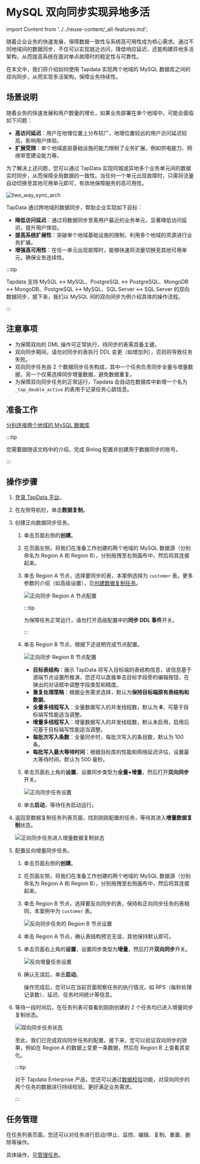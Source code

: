 # MySQL 双向同步实现异地多活
import Content from '../../reuse-content/_all-features.md';

<Content />

随着企业业务的快速发展，保障数据一致性与系统高可用性成为核心需求。通过不同地域间的数据同步，不仅可以实现就近访问，降低响应延迟，还能构建异地多活架构，从而提高系统在面对单点故障时的稳定性与可靠性。

在本文中，我们将介绍如何使用 Tapdata 实现两个地域的 MySQL 数据库之间的双向同步，从而实现多活架构，保障业务持续性。

## 场景说明

随着业务的快速发展和用户数量的增长，如果业务部署在单个地域中，可能会面临如下问题：

- **高访问延迟**：用户在地理位置上分布较广，地理位置较远的用户访问延迟较高，影响用户体验。
- **扩展受限**：单个地域底层基础设施的能力限制了业务扩展，例如供电能力、网络带宽建设能力等。

为了解决上述问题，您可以通过 TapData 实现同城或异地多个业务单元间的数据实时同步，从而保障全局数据的一致性。当任何一个单元出现故障时，只需将流量自动切换至其他可用单元即可，有效地保障服务的高可用性。

![two_way_sync_arch](../../images/two_way_sync_arch.png)

TapData 通过跨地域的数据同步，帮助企业实现如下目标：

- **降低访问延迟**：通过将数据同步至离用户最近的业务单元，显著降低访问延迟，提升用户体验。
- **提高系统扩展性**：突破单个地域基础设施的限制，利用多个地域的资源进行业务扩展。
- **增强高可用性**：在任一单元出现故障时，能够快速将流量切换至其他可用单元，确保业务连续性。



:::tip

Tapdata 支持 MySQL ↔ MySQL、PostgreSQL ↔ PostgreSQL、MongoDB ↔ MongoDB、PostgreSQL ↔ MySQL、SQL Server ↔ SQL Server 的双向数据同步，接下来，我们以 MySQL 间的双向同步为例介绍具体的操作流程。

:::

## 注意事项

- 为保障双向的 DML 操作可正常执行，待同步的表需具备主键。
- 双向同步期间，请勿对同步的表执行 DDL 变更（如增加列），否则将导致任务失败。
- 双向同步任务由 2 个数据同步任务构成，其中一个任务负责同步全量与增量数据，另一个仅需选择同步增量数据，避免数据重复。
- 为保障双向同步任务的正常运行，Tapdata 会自动在数据库中新增一个名为 `_tap_double_active` 的表用于记录任务心跳信息。

## 准备工作

[分别连接两个地域的 MySQL 数据库](../../prerequisites/on-prem-databases/mysql.md)

:::tip

您需要跟随该文档中的介绍，完成 Binlog 配置并创建用于数据同步的账号。

:::

## 操作步骤

1. [登录 TapData 平台](../../user-guide/log-in.md)。

2. 在左侧导航栏，单击**数据复制**。

3. 创建正向数据同步任务。

   1. 单击页面右侧的**创建**。

   2. 在页面左侧，将我们在准备工作创建的两个地域的 MySQL 数据源（分别命名为 Region A 和 Region B），分别拖拽至右侧画布中，然后将其连接起来。

   3. 单击 Region A 节点，选择要同步的表，本案例选择为 `customer` 表。更多参数的介绍（如高级设置），见[创建数据复制任务](../../user-guide/copy-data/create-task.md)。

      ![正向同步 Region A 节点配置](../../images/forward_sync_source.png)

      :::tip

      为保障任务正常运行，请勿打开高级配置中的**同步 DDL 事件**开关。

      :::

   4. 单击 Region B 节点，根据下述说明完成节点配置。

      ![正向同步 Region B 节点配置](../../images/forward_sync_target.png)

      * **目标表结构**：<span id="release320-col-length">展示</span> TapData 将写入目标端的表结构信息，该信息基于源端节点设置所推演，您还可以直接单击目标字段旁的编辑按钮，在弹出的对话框中调整字段类型和精度。
      * **重复处理策略**：根据业务需求选择，默认为**保持目标端原有表结构和数据**。 
      * **全量多线程写入**：全量数据写入的并发线程数，默认为 **8**，可基于目标端写性能适当调整。 
      * **增量多线程写入**：增量数据写入的并发线程数，默认未启用，启用后可基于目标端写性能适当调整。 
      * **每批次写入条数**：全量同步时，每批次写入的条目数，默认为 100 条。 
      * **每批写入最大等待时间**：根据目标库的性能和网络延迟评估，设置最大等待时间，默认为 500 毫秒。     

   5. 单击页面右上角的**设置**，设置同步类型为**全量+增量**，然后打开**双向同步**开关。

      ![正向同步任务设置](../../images/forward_sync_task_settings.png)

   6. 单击**启动**，等待任务启动运行。

4. 返回至数据复制任务列表页面，找到刚刚配置的任务，等待其进入**增量数据复制**状态。

   ![正向同步任务进入增量数据复制状态](../../images/forward_sync_incremental_status.png)

5. 配置反向增量同步任务。

   1. 单击页面右侧的**创建**。

   2. 在页面左侧，将我们在准备工作创建的两个地域的 MySQL 数据源（分别命名为 Region A 和 Region B），分别拖拽至右侧画布中，然后将其连接起来。

   3. 单击 Region B 节点，选择要反向同步的表，保持和正向同步任务的表相同，本案例中为 `customer` 表。

      ![反向同步任务的 Region B 节点设置](../../images/reverse_sync_source.png)

   4. 单击 Region A 节点，确认表结构预览无误，其他保持默认即可。

   5. 单击页面右上角的**设置**，设置同步类型为**增量**，然后打开**双向同步**开关。

      ![反向增量任务设置](../../images/reverse_sync_task_settings.png)

   6. 确认无误后，单击**启动**。

      操作完成后，您可以在当前页面观察任务的执行情况，如 RPS（每秒处理记录数）、延迟、任务时间统计等信息。

6. 等待一段时间后，在任务列表可查看到刚刚创建的 2 个任务均已进入增量同步复制状态。

   ![双向同步任务状态](../../images/two_way_sync_task_status.png)

   至此，我们已完成双向同步任务的配置，接下来，您可以验证双向同步的效果，例如在 Region A 的数据上变更一条数据，然后在 Region B 上查看其变化。

   :::tip

   对于 Tapdata Enterprise 产品，您还可以通过[数据校验](../../user-guide/verify-data.md)功能，对双向同步的两个任务的数据进行持续校验，更好满足业务需求。

   :::

## 任务管理

在任务列表页面，您还可以对任务进行启动/停止、监控、编辑、复制、重置、删除等操作。

具体操作，见[管理任务](../../user-guide/copy-data/manage-task.md)。
